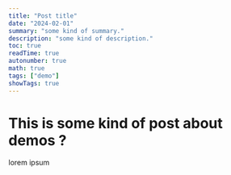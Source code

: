 ```yaml
---
title: "Post title"
date: "2024-02-01"
summary: "some kind of summary."
description: "some kind of description."
toc: true
readTime: true
autonumber: true
math: true
tags: ["demo"]
showTags: true
---
```


# This is some kind of post about demos ?

lorem ipsum
